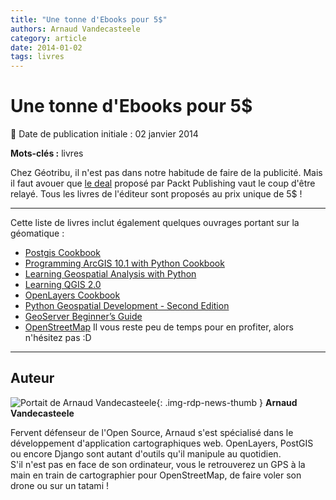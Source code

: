 ```yaml
---
title: "Une tonne d'Ebooks pour 5$"
authors: Arnaud Vandecasteele
category: article
date: 2014-01-02
tags: livres
---
```


# Une tonne d'Ebooks pour 5$

:calendar: Date de publication initiale : 02 janvier 2014

**Mots-clés :** livres

Chez Géotribu, il n'est pas dans notre habitude de faire de la publicité. Mais il faut avouer que [le deal](https://www.packtpub.com/ebookbonanza) proposé par Packt Publishing vaut le coup d'être relayé. Tous les livres de l'éditeur sont proposés au prix unique de 5$ !

----

Cette liste de livres inclut également quelques ouvrages portant sur la géomatique :

* [Postgis Cookbook](http://www.packtpub.com/postgis-to-store-organize-manipulate-analyze-spatial-data-cookbook/book)
* [Programming ArcGIS 10.1 with Python Cookbook](http://www.packtpub.com/programming-arcgis-10-1-with-python-cookbook/book)
* [Learning Geospatial Analysis with Python](http://www.packtpub.com/learning-geospatial-analysis-with-python/book)
* [Learning QGIS 2.0](http://www.packtpub.com/learning-qgis-2-0-to-create-maps-and-perform-geoprocessing-tasks/book)
* [OpenLayers Cookbook](http://www.packtpub.com/openlayers-create-gis-web-applications-cookbook/book)
* [Python Geospatial Development - Second Edition](http://www.packtpub.com/python-geospatial-development-second-edition/book)
* [GeoServer Beginner’s Guide](http://www.packtpub.com/geoserver-share-edit-geospatial-data-beginners-guide/book)
* [OpenStreetMap](http://www.packtpub.com/openstreetmap/book)
Il vous reste peu de temps pour en profiter, alors n'hésitez pas :D

----

## Auteur

![Portait de Arnaud Vandecasteele](https://cdn.geotribu.fr/img/internal/contributeurs/avdc.jpg){: .img-rdp-news-thumb }
**Arnaud Vandecasteele**

Fervent défenseur de l'Open Source, Arnaud s'est spécialisé dans le développement d'application cartographiques web. OpenLayers, PostGIS ou encore Django sont autant d'outils qu'il manipule au quotidien.  
S'il n'est pas en face de son ordinateur, vous le retrouverez un GPS à la main en train de cartographier pour OpenStreetMap, de faire voler son drone ou sur un tatami !
